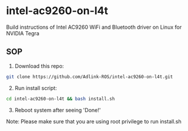 # intel-ac9260-on-l4t
Build instructions of Intel AC9260 WiFi and Bluetooth driver on Linux for NVIDIA Tegra

## SOP
1. Download this repo:
```bash
git clone https://github.com/Adlink-ROS/intel-ac9260-on-l4t.git
```

2. Run install script:
```bash
cd intel-ac9260-on-l4t && bash install.sh
```

3. Reboot system after seeing 'Done!'

Note: Please make sure that you are using root privilege to run install.sh
